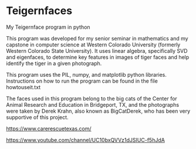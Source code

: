 # Teigernfaces
My Teigernface program in python

This program was developed for my senior seminar in mathematics and my capstone in computer science at Western Colorado University (formerly Western Colorado State University). It uses linear algebra, specifically SVD and eigenfaces, to determine key features in images of tiger faces and help identify the tiger in a given photograph.

This program uses the PIL, numpy, and matplotlib python libraries. Instructions on how to run the program can be found in the file howtouseit.txt

The faces used in this program belong to the big cats of the Center for Animal Research and Education in Bridgeport, TX, and the photographs were taken by Derek Krahn, also known as BigCatDerek, who has been very supportive of this project.

https://www.carerescuetexas.com/

https://www.youtube.com/channel/UC10bxQVVz1dJSIUC-f5hJdA

